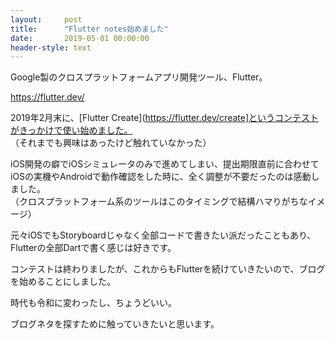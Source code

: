 ```yaml
---
layout:     post
title:      "Flutter notes始めました"
date:       2019-05-01 00:00:00
header-style: text
---
```

Google製のクロスプラットフォームアプリ開発ツール、Flutter。

<https://flutter.dev/>

2019年2月末に、[Flutter Create](https://flutter.dev/create]というコンテストがきっかけで使い始めました。  
（それまでも興味はあったけど触れていなかった）

iOS開発の癖でiOSシミュレータのみで進めてしまい、提出期限直前に合わせてiOSの実機やAndroidで動作確認をした時に、全く調整が不要だったのは感動しました。  
（クロスプラットフォーム系のツールはこのタイミングで結構ハマりがちなイメージ）

元々iOSでもStoryboardじゃなく全部コードで書きたい派だったこともあり、Flutterの全部Dartで書く感じは好きです。

コンテストは終わりましたが、これからもFlutterを続けていきたいので、ブログを始めることにしました。

時代も令和に変わったし、ちょうどいい。

ブログネタを探すために触っていきたいと思います。
